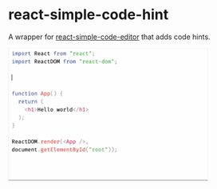 # react-simple-code-hint

A wrapper for [react-simple-code-editor](https://github.com/react-simple-code-editor/react-simple-code-editor) that adds code hints.

<a href="https://raw.githubusercontent.com/sbondaryev/react-simple-code-hint/main/demo/demo.gif"><img src="https://raw.githubusercontent.com/sbondaryev/react-simple-code-hint/main/demo/demo.gif" width="400"></a>
